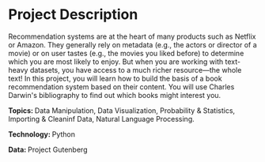 # Project Description

Recommendation systems are at the heart of many products such as Netflix or Amazon. They generally rely on metadata (e.g., the actors or director of a movie) or on user tastes (e.g., the movies you liked before) to determine which you are most likely to enjoy. But when you are working with text-heavy datasets, you have access to a much richer resource—the whole text! In this project, you will learn how to build the basis of a book recommendation system based on their content. You will use Charles Darwin's bibliography to find out which books might interest you.

<b> Topics: </b> Data Manipulation, Data Visualization, Probability & Statistics, Importing & Cleaninf Data, Natural Language Processing. 

<b> Technology: </b> Python

<b> Data: </b> Project Gutenberg
